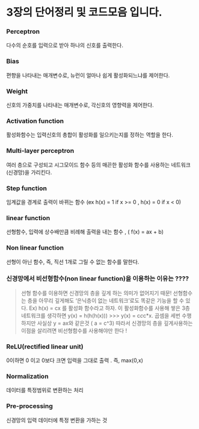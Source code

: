 # 3장의 단어정리 및 코드모음 입니다.

### Perceptron

다수의 순호를 입력으로 받아 하나의 신호를 출력한다.

### Bias 

편향을 나타내는 매개변수로, 뉴런이 얼마나 쉽게 활성화되느냐를 제어한다.

### Weight

신호의 가중치를 나타내는 매개변수로, 각신호의 영향력을 제어한다.

### Activation function

활성화함수는 입력신호의 총합이 활성화를 일으키는지를 정하는 역할을 한다.

### Multi-layer perceptron 

여러 층으로 구성되고 시그모이드 함수 등의 매끈한 활성화 함수를 사용하는 네트워크(신경망)을 가리킨다.

### Step function 

임계값을 경계로 출력이 바뀌는 함수 (ex h(x) = 1 if x >= 0 , h(x) = 0 if x < 0)

### linear function 

선형함수, 입력에 상수배만큼 비례해 출력을 내는 함수 , ( f(x) = ax + b)

### Non linear function 

선형이 아닌 함수, 즉, 직선 1개로 그릴 수 없는 함수를 말한다.

### 신경망에서 비선형함수(non linear function)을 이용하는 이유는 ???? 

> 선형 함수를 이용하면 신경망의 층을 깊게 하는 의미가 없어지기 때문!
선형함수는 층을 아무리 깊게해도 ‘은닉층이 없는 네트워크’로도 똑같은 기능을 할 수 있다.
Ex) h(x) = cx 를 활성화 함수라고 하자. 이 활성화함수를 사용해 쌓은 3층 네트워크를 생각하면 
y(x) = h(h(h(x))) >>> y(x) = c*c*c*x. 곱셈을 세번 수행하지만 사실상 y = ax와 같은것 ( a = c^3) 
따라서 신경망의 층을 깊게사용하는 이점을 살리려면 비선형함수를 사용해야만 한다 ! 

### ReLU(rectified linear unit) 

0이하면 0 이고 0보다 크면 입력을 그대로 출력 . 즉, max(0,x) 

### Normalization 

데이터를 특정범위로 변환하는 처리

### Pre-processing 

신경망의 입력 데이터에 특정 변환을 가하는 것

